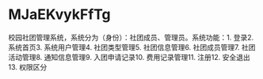 # MJaEKvykFfTg
校园社团管理系统，系统分为（身份）：社团成员、管理员。系统功能：1. 登录2. 系统首页3. 系统用户管理4. 社团类型管理5. 社团信息管理6. 社团成员管理7. 社团活动管理8. 通知信息管理9. 入团申请记录10. 费用记录管理11. 注册12. 安全退出13. 权限区分 
